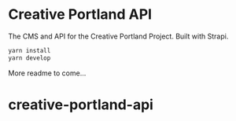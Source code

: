 # Creative Portland API

The CMS and API for the Creative Portland Project. Built with Strapi.

```bash
yarn install
yarn develop
```

More readme to come...

# creative-portland-api

